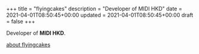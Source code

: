 +++
title = "flyingcakes"
description = "Developer of MIDI HKD"
date = 2021-04-01T08:50:45+00:00
updated = 2021-04-01T08:50:45+00:00
draft = false
+++

Developer of **MIDI HKD**.

[about flyingcakes](https://snehit.dev/about)
